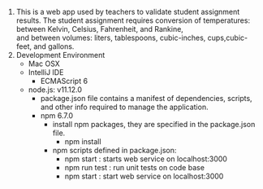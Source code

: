1. This is a web app used by teachers to validate student assignment results. 
   The student assignment requires conversion of temperatures:​ between ​Kelvin, Celsius​,​ Fahrenheit​, and​ Rankine,  
   and between volumes​: ​liters​, ​tablespoons​, ​cubic-inches, cups​,​ cubic-feet, ​and​ gallons.
2. Development Environment
    * Mac OSX
    * IntelliJ IDE
        * ECMAScript 6
   * node.js: v11.12.0
        * package.json file contains a manifest of dependencies,
          scripts, and other info required to manage the application.
        * npm 6.7.0
            * install npm packages, they are specified in the package.json file.
              * npm install
           * npm scripts defined in package.json:
              * npm start : starts web service on localhost:3000  
              * npm run test : run unit tests on code base
              * npm start : start web service on localhost:3000
        
